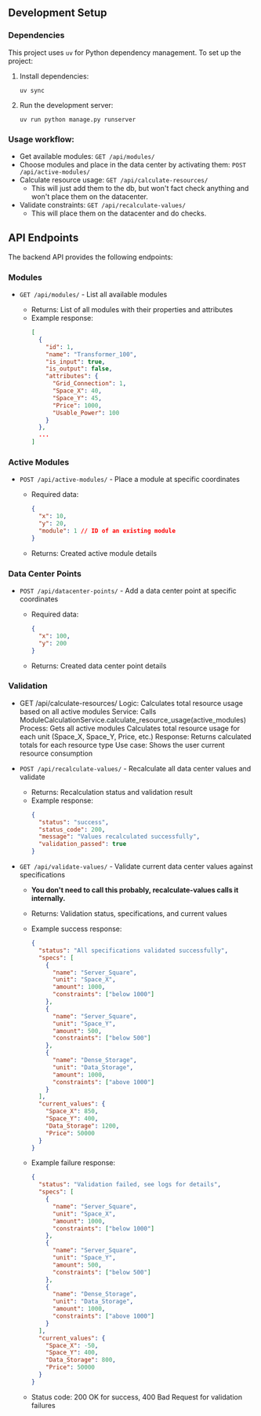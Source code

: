 ## Development Setup

### Dependencies

This project uses `uv` for Python dependency management. To set up the project:

1. Install dependencies:

   ```
   uv sync
   ```

2. Run the development server:

   ```
   uv run python manage.py runserver
   ```

### Usage workflow:

- Get available modules: `GET /api/modules/`
- Choose modules and place in the data center by activating them: `POST /api/active-modules/`
- Calculate resource usage: `GET /api/calculate-resources/`
  - This will just add them to the db, but won't fact check anything and won't place them on the datacenter.
- Validate constraints: `GET /api/recalculate-values/`
  - This will place them on the datacenter and do checks.

## API Endpoints

The backend API provides the following endpoints:

### Modules

- `GET /api/modules/` - List all available modules

  - Returns: List of all modules with their properties and attributes
  - Example response:
    ```json
    [
      {
        "id": 1,
        "name": "Transformer_100",
        "is_input": true,
        "is_output": false,
        "attributes": {
          "Grid_Connection": 1,
          "Space_X": 40,
          "Space_Y": 45,
          "Price": 1000,
          "Usable_Power": 100
        }
      },
      ...
    ]
    ```

### Active Modules

- `POST /api/active-modules/` - Place a module at specific coordinates

  - Required data:
    ```json
    {
      "x": 10,
      "y": 20,
      "module": 1 // ID of an existing module
    }
    ```
  - Returns: Created active module details

### Data Center Points

- `POST /api/datacenter-points/` - Add a data center point at specific coordinates

  - Required data:
    ```json
    {
      "x": 100,
      "y": 200
    }
    ```
  - Returns: Created data center point details

### Validation

- GET /api/calculate-resources/
  Logic: Calculates total resource usage based on all active modules
  Service: Calls ModuleCalculationService.calculate_resource_usage(active_modules)
  Process:
  Gets all active modules
  Calculates total resource usage for each unit (Space_X, Space_Y, Price, etc.)
  Response: Returns calculated totals for each resource type
  Use case: Shows the user current resource consumption
- `POST /api/recalculate-values/` - Recalculate all data center values and validate

  - Returns: Recalculation status and validation result
  - Example response:
    ```json
    {
      "status": "success",
      "status_code": 200,
      "message": "Values recalculated successfully",
      "validation_passed": true
    }
    ```

- `GET /api/validate-values/` - Validate current data center values against specifications

  - **You don't need to call this probably, recalculate-values calls it internally.**

  - Returns: Validation status, specifications, and current values
  - Example success response:
    ```json
    {
      "status": "All specifications validated successfully",
      "specs": [
        {
          "name": "Server_Square",
          "unit": "Space_X",
          "amount": 1000,
          "constraints": ["below 1000"]
        },
        {
          "name": "Server_Square",
          "unit": "Space_Y",
          "amount": 500,
          "constraints": ["below 500"]
        },
        {
          "name": "Dense_Storage",
          "unit": "Data_Storage",
          "amount": 1000,
          "constraints": ["above 1000"]
        }
      ],
      "current_values": {
        "Space_X": 850,
        "Space_Y": 400,
        "Data_Storage": 1200,
        "Price": 50000
      }
    }
    ```
  - Example failure response:
    ```json
    {
      "status": "Validation failed, see logs for details",
      "specs": [
        {
          "name": "Server_Square",
          "unit": "Space_X",
          "amount": 1000,
          "constraints": ["below 1000"]
        },
        {
          "name": "Server_Square",
          "unit": "Space_Y",
          "amount": 500,
          "constraints": ["below 500"]
        },
        {
          "name": "Dense_Storage",
          "unit": "Data_Storage",
          "amount": 1000,
          "constraints": ["above 1000"]
        }
      ],
      "current_values": {
        "Space_X": -50,
        "Space_Y": 400,
        "Data_Storage": 800,
        "Price": 50000
      }
    }
    ```
  - Status code: 200 OK for success, 400 Bad Request for validation failures
